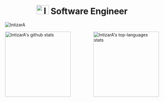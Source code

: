 <h1 align="center"><a href="https://www.linkedin.com/in/intizar-al%C4%B1yeva-2784b7193/" target="blank"><img align="up" src="https://raw.githubusercontent.com/rahuldkjain/github-profile-readme-generator/master/src/images/icons/Social/linked-in-alt.svg" alt="IntizarA/" height="30" width="40" /></a> Software Engineer</h1>
<img src="https://komarev.com/ghpvc/?username=IntizarA&label=Profile%20views&color=0e75b6&style=flat" alt="IntizarA" /> 

<p align="left">

</p>

<div>
  <img align="left" height="215em" alt="IntizarA's github stats" src="https://github-readme-stats.vercel.app/api?username=IntizarA&theme=chartreuse-dark&show_icons=true" />
  <img align="right" height="215em"  alt="IntizarA's top-languages stats" src="https://github-readme-stats.vercel.app/api/top-langs/?username=IntizarA&theme=chartreuse-dark" />

</div>


